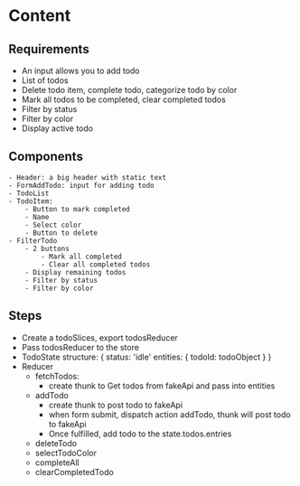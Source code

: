 # Content

## Requirements

- An input allows you to add todo
- List of todos
- Delete todo item, complete todo, categorize todo by color
- Mark all todos to be completed, clear completed todos
- Filter by status
- Filter by color
- Display active todo

## Components

    - Header: a big header with static text
    - FormAddTodo: input for adding todo
    - TodoList
    - TodoItem:
        - Button to mark completed
        - Name
        - Select color
        - Button to delete
    - FilterTodo
        - 2 buttons
            - Mark all completed
            - Clear all completed todos
        - Display remaining todos
        - Filter by status
        - Filter by color

## Steps

- Create a todoSlices, export todosReducer
- Pass todosReducer to the store
- TodoState structure: {
    status: 'idle'
    entities: {
        todoId: todoObject
    }
}
- Reducer
  - fetchTodos:
    - create thunk to Get todos from fakeApi and pass into entities
  - addTodo
    - create thunk to post todo to fakeApi
    - when form submit, dispatch action addTodo, thunk will post todo to fakeApi
    - Once fulfilled, add todo to the state.todos.entries
  - deleteTodo
  - selectTodoColor
  - completeAll
  - clearCompletedTodo
